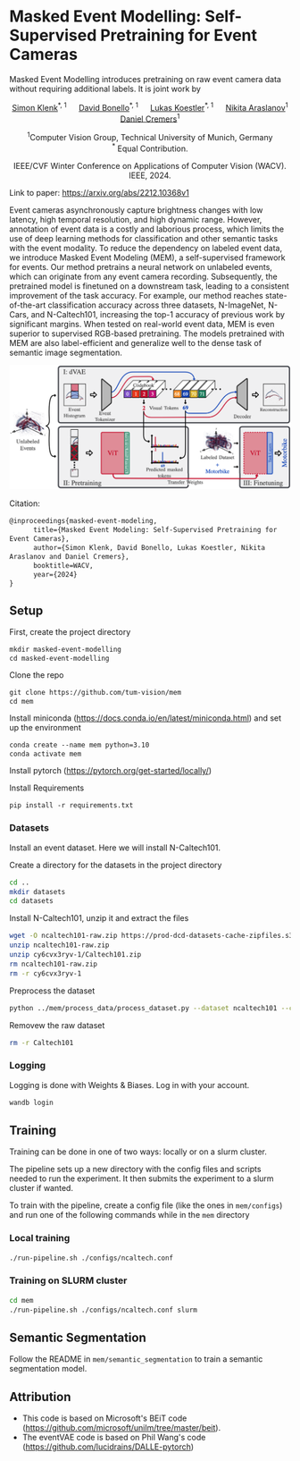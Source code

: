 # Masked Event Modelling: Self-Supervised Pretraining for Event Cameras

Masked Event Modelling introduces pretraining on raw event camera data without requiring additional labels. It is joint work by

<p align="center">
    <a href="https://vision.in.tum.de/members/klenk">Simon Klenk</a><sup>*, 1</sup> &emsp;
    <a href="https://www.linkedin.com/in/david-bonello-3a7085152/">David Bonello</a><sup>*, 1</sup> &emsp;
    <a href="https://lukaskoestler.com">Lukas Koestler</a><sup>*, 1</sup> &emsp;
    <a href="https://arnike.github.io/">Nikita Araslanov</a><sup>1</sup> &emsp;
    <a href="https://vision.in.tum.de/members/cremers">Daniel Cremers</a><sup>1</sup> &emsp;
</p>

<p align="center">
    <sup>1</sup>Computer Vision Group, Technical University of Munich, Germany <br> &emsp;
    <sup>*</sup> Equal Contribution.</sup> &emsp;
</p>

<p align="center">
    IEEE/CVF Winter Conference on Applications of Computer Vision (WACV). IEEE, 2024.
</p>

Link to paper: https://arxiv.org/abs/2212.10368v1

Event cameras asynchronously capture brightness changes with low latency, high temporal resolution, and high dynamic range. However, annotation of event data is a costly and laborious process, which limits the use of deep learning methods for classification and other semantic tasks with the event modality. To reduce the dependency on labeled event data, we introduce Masked Event Modeling (MEM), a self-supervised framework for events. Our method pretrains a neural network on unlabeled events, which can originate from any event camera recording. Subsequently, the pretrained model is finetuned on a downstream task, leading to a consistent improvement of the task accuracy.
For example, our method reaches state-of-the-art classification accuracy across three datasets, N-ImageNet, N-Cars, and N-Caltech101, increasing the top-1 accuracy of previous work by significant margins. When tested on real-world event data, MEM is even superior to supervised RGB-based pretraining. The models pretrained with MEM are also label-efficient and generalize well to the dense task of semantic image segmentation.

![MEM](mem-pipeline-figure.png)

Citation:
```
@inproceedings{masked-event-modeling,
      title={Masked Event Modeling: Self-Supervised Pretraining for Event Cameras}, 
      author={Simon Klenk, David Bonello, Lukas Koestler, Nikita Araslanov and Daniel Cremers},
      booktitle=WACV,
      year={2024}
}
```

## Setup

First, create the project directory
```
mkdir masked-event-modelling
cd masked-event-modelling
```

Clone the repo
```
git clone https://github.com/tum-vision/mem
cd mem
```

Install miniconda (https://docs.conda.io/en/latest/miniconda.html) and set up the environment
```
conda create --name mem python=3.10
conda activate mem
```

Install pytorch (https://pytorch.org/get-started/locally/)

Install Requirements
```
pip install -r requirements.txt
```


### Datasets

Install an event dataset. Here we will install N-Caltech101.

Create a directory for the datasets in the project directory
```bash
cd ..
mkdir datasets
cd datasets
```

Install N-Caltech101, unzip it and extract the files
```bash
wget -O ncaltech101-raw.zip https://prod-dcd-datasets-cache-zipfiles.s3.eu-west-1.amazonaws.com/cy6cvx3ryv-1.zip
unzip ncaltech101-raw.zip
unzip cy6cvx3ryv-1/Caltech101.zip
rm ncaltech101-raw.zip
rm -r cy6cvx3ryv-1
```

Preprocess the dataset
```bash
python ../mem/process_data/process_dataset.py --dataset ncaltech101 --cores 4 --input Caltech101 --output ncaltech101 --split ../mem/configs/splits/ncaltech101.txt
```

Removew the raw dataset
```bash
rm -r Caltech101
```


### Logging

Logging is done with Weights & Biases. Log in with your account.

```bash
wandb login
```


## Training

Training can be done in one of two ways: locally or on a slurm cluster.

The pipeline sets up a new directory with the config files and scripts needed to run the experiment. It then submits the experiment to a slurm cluster if wanted.

To train with the pipeline, create a config file (like the ones in `mem/configs`) and run one of the following commands while in the `mem` directory

### Local training

```bash
./run-pipeline.sh ./configs/ncaltech.conf
```

### Training on SLURM cluster

```bash
cd mem
./run-pipeline.sh ./configs/ncaltech.conf slurm
```


## Semantic Segmentation

Follow the README in `mem/semantic_segmentation` to train a semantic segmentation model.


## Attribution

- This code is based on Microsoft's BEiT code (https://github.com/microsoft/unilm/tree/master/beit).
- The eventVAE code is based on Phil Wang's code (https://github.com/lucidrains/DALLE-pytorch)
